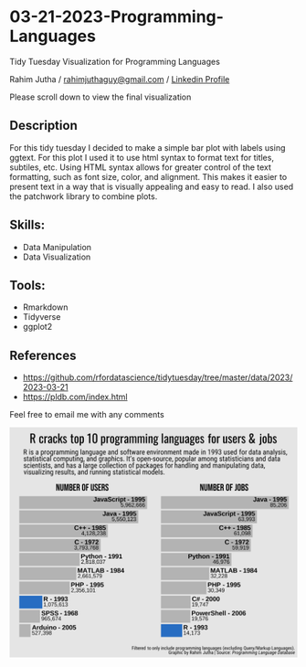 # 03-21-2023-Programming-Languages
 Tidy Tuesday Visualization for Programming Languages

Rahim Jutha / rahimjuthaguy@gmail.com / [Linkedin Profile](https://www.linkedin.com/in/rahim-jutha/)

Please scroll down to view the final visualization

## Description 
For this tidy tuesday I decided to make a simple bar plot with labels using ggtext.
For this plot I used it to use html syntax to format text for titles, subtiles, etc.
Using HTML syntax allows for greater control of the text formatting, such as font size, color, and alignment. This makes it easier to present text in a way that is visually appealing and easy to read.
I also used the patchwork library to combine plots.

## Skills:
- Data Manipulation
- Data Visualization

## Tools:
- Rmarkdown
- Tidyverse
- ggplot2

## References
- https://github.com/rfordatascience/tidytuesday/tree/master/data/2023/2023-03-21
- https://pldb.com/index.html

Feel free to email me with any comments 

![programminglanguage](https://github.com/rjutha/03-21-2023-Programming-Languages/blob/main/pl_plot.png)